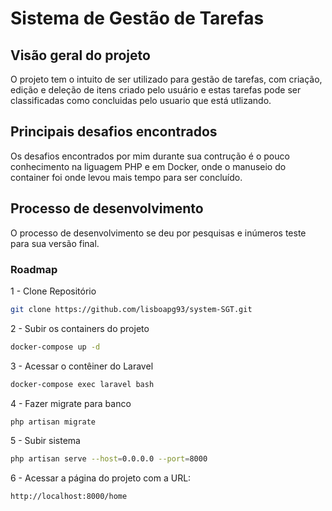 # Sistema de Gestão de Tarefas

## Visão geral do projeto
O projeto tem o intuito de ser utilizado para gestão de tarefas, com criação, edição e deleção de itens criado pelo usuário e estas tarefas pode ser classificadas como concluidas pelo usuario que está utlizando.

## Principais desafios encontrados
Os desafios encontrados por mim durante sua contrução é o pouco conhecimento na liguagem PHP e em Docker, onde o manuseio do container foi onde levou mais tempo para ser concluído.

## Processo de desenvolvimento
O processo de desenvolvimento se deu por pesquisas e inúmeros teste para sua versão final.

### Roadmap
1 - Clone Repositório
```sh
git clone https://github.com/lisboapg93/system-SGT.git
```

2 - Subir os containers do projeto
```sh
docker-compose up -d
```

3 - Acessar o contêiner do Laravel
```sh
docker-compose exec laravel bash
```

4 - Fazer migrate para banco
```sh
php artisan migrate 
```

5 - Subir sistema
```sh
php artisan serve --host=0.0.0.0 --port=8000
```

6 - Acessar a página do projeto com a URL:
```sh
http://localhost:8000/home
```
